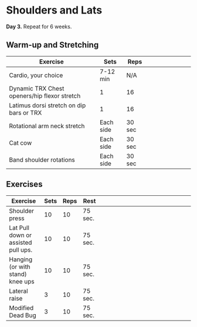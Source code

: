 # Shoulders and Lats

**Day 3.** Repeat for 6 weeks.

## Warm-up and Stretching

| Exercise                                     | Sets         | Reps   | &nbsp; | &nbsp; | &nbsp; | &nbsp; | &nbsp; | &nbsp; |
| -------------------------------------------- | ------------ | ------ | ------ | ------ | ------ | ------ | ------ | ------ |
| Cardio, your choice                          | 7-12 min     | N/A    |        |        |        |        |        |        |
| Dynamic TRX Chest openers/hip flexor stretch | 1            | 16     |        |        |        |        |        |        |
| Latimus dorsi stretch on dip bars or TRX     | 1            | 16     |        |        |        |        |        |        |
| Rotational arm neck stretch                  | Each side | 30 sec |        |        |        |        |        |        |
| Cat cow                                      | Each side | 30 sec |        |        |        |        |        |        |
| Band shoulder rotations                                     | Each side | 30 sec |        |        |        |        |        |        |

## Exercises

| Exercise                | Sets  | Reps | Rest    | &nbsp;&nbsp;&nbsp;&nbsp;&nbsp;&nbsp; | &nbsp;&nbsp;&nbsp;&nbsp;&nbsp;&nbsp; | &nbsp;&nbsp;&nbsp;&nbsp;&nbsp;&nbsp; | &nbsp;&nbsp;&nbsp;&nbsp;&nbsp;&nbsp; | &nbsp;&nbsp;&nbsp;&nbsp;&nbsp;&nbsp; | &nbsp;&nbsp;&nbsp;&nbsp;&nbsp;&nbsp; |
| ----------------------------------- | ---- | ---- | ------- | ------ | ------ | ------ | ------ | ------ | ------ |
| Shoulder press                      | 10   | 10   | 75 sec. |        |        |        |        |        |        |
| Lat Pull down or assisted pull ups. | 10   | 10   | 75 sec. |        |        |        |        |        |        |
| Hanging (or with stand) knee ups    | 10   | 10   | 75 sec. |        |        |        |        |        |        |
| Lateral raise                       | 3    | 10   | 75 sec. |        |        |        |        |        |        |
| Modified Dead Bug                   | 3    | 10   | 75 sec. |        |        |        |        |        |        |



